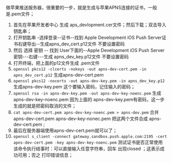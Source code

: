 做苹果推送服务器，很重要的一步，就是生成与苹果APNS连接的证书，一般是.pem文件；

1. 首先在苹果开发者中心 生成 aps_devlopment.cer文件；然后下载；双击导入钥匙串；
2. 打开钥匙串 -选择登录--证书--找到 Apple Development iOS Push Server证书右键导出--生成apns_dev_cert.p12文件 不要设置密码
3. 然后 选择 密钥 -- 找到 User下面的--Apple Development iOS Push Server密钥---右键---生成 apns_dev_key.p12文件 不要设置密码
4. 打开终端，把上面的p12文件生成 .pem文件
5. `openssl pkcs12 -clcerts -nokeys -out apns-dev-cert.pem -in apns_dev_cert.p12`  生成apns-dev-cert.pem
6. `openssl pkcs12 -nocerts -out apns-dev-key.pem -in apns_dev_key.p12`   生成apns-dev-key.pem 这个要输入密码，记住输入的密码；
7. `openssl rsa -in apns-dev-key.pem -out apns-dev-key-noenc.pem`  生成 apns-dev-key-noenc.pem 因为上面的 apns-dev-key.pem有密码，这一步生成的就是把密码取消的文件；
9. `cat apns-dev-cert.pem apns-dev-key-noenc.pem > apns-dev.pem` 合并 apns-dev-cert.pem apns-dev-key-nonec.pem 把这两个文件合成 apns-dev-cert.pem ;
10. 最后在服务器端使用apns-dev-cert.pem就可以了；
11. `openssl s_client -connect gateway.sandbox.push.apple.com:2195 -cert apns-dev-cert.pem -key apns-dev-key-noenc.pem` 测试证书是否正常使用 该命令执行结事时：可以直接输入任意字符串，回车 出现closed ；这表示成功可用；否之 打印错误信息；
